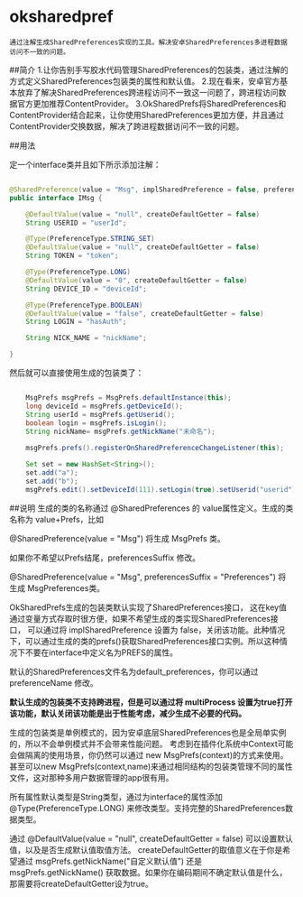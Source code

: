 # oksharedpref

```
通过注解生成SharedPreferences实现的工具。解决安卓SharedPreferences多进程数据访问不一致的问题。
```

##简介
1.让你告别手写胶水代码管理SharedPreferences的包装类，通过注解的方式定义SharedPreferences包装类的属性和默认值。
2.现在看来，安卓官方基本放弃了解决SharedPreferences跨进程访问不一致这一问题了，跨进程访问数据官方更加推荐ContentProvider。
3.OkSharedPrefs将SharedPreferences和ContentProvider结合起来，让你使用SharedPreferences更加方便，并且通过ContentProvider交换数据，解决了跨进程数据访问不一致的问题。

##用法

定一个interface类并且如下所示添加注解：

```java

@SharedPreference(value = "Msg", implSharedPreference = false, preferenceName = "msg", multiProcess = false)
public interface IMsg {

    @DefaultValue(value = "null", createDefaultGetter = false)
    String USERID = "userId";

    @Type(PreferenceType.STRING_SET)
    @DefaultValue(value = "null", createDefaultGetter = false)
    String TOKEN = "token";

    @Type(PreferenceType.LONG)
    @DefaultValue(value = "0", createDefaultGetter = false)
    String DEVICE_ID = "deviceId";

    @Type(PreferenceType.BOOLEAN)
    @DefaultValue(value = "false", createDefaultGetter = false)
    String LOGIN = "hasAuth";

    String NICK_NAME = "nickName";

}
```

然后就可以直接使用生成的包装类了：

``` java

    MsgPrefs msgPrefs = MsgPrefs.defaultInstance(this);
    long deviceId = msgPrefs.getDeviceId();
    String userId = msgPrefs.getUserid();
    boolean login = msgPrefs.isLogin();
    String nickName= msgPrefs.getNickName("未命名");
    
    msgPrefs.prefs().registerOnSharedPreferenceChangeListener(this);

    Set set = new HashSet<String>();
    set.add("a");
    set.add("b");
    msgPrefs.edit().setDeviceId(111).setLogin(true).setUserid("userid").setToken(set).apply();

```

##说明
生成的类的名称通过 @SharedPreferences 的 value属性定义。生成的类名称为 value+Prefs，比如

@SharedPreference(value = "Msg") 将生成 MsgPrefs 类。

如果你不希望以Prefs结尾，preferencesSuffix 修改。

@SharedPreference(value = "Msg", preferencesSuffix = "Preferences") 将生成 MsgPreferences类。

OkSharedPrefs生成的包装类默认实现了SharedPreferences接口，
这在key值通过变量方式存取时很方便，如果不希望生成的类实现SharedPreferences接口，
可以通过将 implSharedPreference 设置为 false，关闭该功能。此种情况下，可以通过生成的类的prefs()获取SharedPreferences接口实例。所以这种情况下不要在interface中定义名为PREFS的属性。

默认的SharedPreferences文件名为default_preferences，你可以通过 preferenceName 修改。

**默认生成的包装类不支持跨进程，但是可以通过将 multiProcess 设置为true打开该功能，默认关闭该功能是出于性能考虑，减少生成不必要的代码。**

生成的包装类是单例模式的，因为安卓底层SharedPreferences也是全局单实例的，所以不会单例模式并不会带来性能问题。
考虑到在插件化系统中Context可能会做隔离的使用场景，你仍然可以通过 new MsgPrefs(context)的方式来使用。
甚至可以new MsgPrefs(context,name)来通过相同结构的包装类管理不同的属性文件，这对那种多用户数据管理的app很有用。

所有属性默认类型是String类型，通过为interface的属性添加
@Type(PreferenceType.LONG)
来修改类型。支持完整的SharedPreferences数据类型。

通过 @DefaultValue(value = "null", createDefaultGetter = false) 可以设置默认值，以及是否生成默认值取值方法。
createDefaultGetter的取值意义在于你是希望通过 msgPrefs.getNickName("自定义默认值") 还是 msgPrefs.getNickName() 获取数据。如果你在编码期间不确定默认值是什么，那需要将createDefaultGetter设为true。


